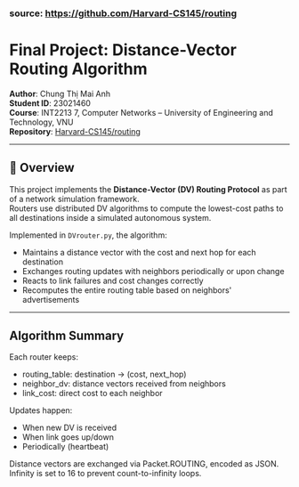 ### source: https://github.com/Harvard-CS145/routing

# Final Project: Distance-Vector Routing Algorithm

**Author**: Chung Thị Mai Anh  
**Student ID**: 23021460  
**Course**: INT2213 7, Computer Networks – University of Engineering and Technology, VNU  
**Repository**: [Harvard-CS145/routing](https://github.com/Harvard-CS145/routing)

---

## 🚀 Overview

This project implements the **Distance-Vector (DV) Routing Protocol** as part of a network simulation framework.  
Routers use distributed DV algorithms to compute the lowest-cost paths to all destinations inside a simulated autonomous system.

Implemented in `DVrouter.py`, the algorithm:
- Maintains a distance vector with the cost and next hop for each destination
- Exchanges routing updates with neighbors periodically or upon change
- Reacts to link failures and cost changes correctly
- Recomputes the entire routing table based on neighbors' advertisements

---
## Algorithm Summary
Each router keeps:
- routing_table: destination → (cost, next_hop)
- neighbor_dv: distance vectors received from neighbors
- link_cost: direct cost to each neighbor

Updates happen:
- When new DV is received
- When link goes up/down
- Periodically (heartbeat)

Distance vectors are exchanged via Packet.ROUTING, encoded as JSON.
Infinity is set to 16 to prevent count-to-infinity loops.